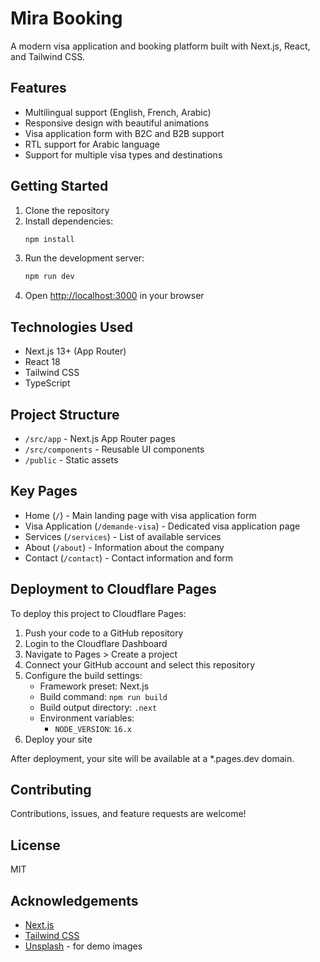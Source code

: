 # Mira Booking

A modern visa application and booking platform built with Next.js, React, and Tailwind CSS.

## Features

- Multilingual support (English, French, Arabic)
- Responsive design with beautiful animations
- Visa application form with B2C and B2B support
- RTL support for Arabic language
- Support for multiple visa types and destinations

## Getting Started

1. Clone the repository
2. Install dependencies:
   ```bash
   npm install
   ```
3. Run the development server:
   ```bash
   npm run dev
   ```
4. Open [http://localhost:3000](http://localhost:3000) in your browser

## Technologies Used

- Next.js 13+ (App Router)
- React 18
- Tailwind CSS
- TypeScript

## Project Structure

- `/src/app` - Next.js App Router pages
- `/src/components` - Reusable UI components
- `/public` - Static assets

## Key Pages

- Home (`/`) - Main landing page with visa application form
- Visa Application (`/demande-visa`) - Dedicated visa application page
- Services (`/services`) - List of available services
- About (`/about`) - Information about the company
- Contact (`/contact`) - Contact information and form

## Deployment to Cloudflare Pages

To deploy this project to Cloudflare Pages:

1. Push your code to a GitHub repository
2. Login to the Cloudflare Dashboard
3. Navigate to Pages > Create a project
4. Connect your GitHub account and select this repository
5. Configure the build settings:
   - Framework preset: Next.js
   - Build command: `npm run build`
   - Build output directory: `.next`
   - Environment variables:
     - `NODE_VERSION`: `16.x`
6. Deploy your site

After deployment, your site will be available at a *.pages.dev domain.

## Contributing

Contributions, issues, and feature requests are welcome!

## License

MIT

## Acknowledgements

- [Next.js](https://nextjs.org/)
- [Tailwind CSS](https://tailwindcss.com/)
- [Unsplash](https://unsplash.com/) - for demo images 
